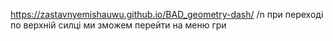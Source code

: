 https://zastavnyemishauwu.github.io/BAD_geometry-dash/ /n
при переході по верхній силці ми зможем перейти на меню гри

